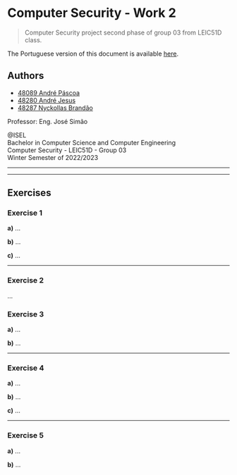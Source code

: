 # Computer Security - Work 2

> Computer Security project second phase of group 03 from LEIC51D class.

The Portuguese version of this document is available [here](README.pt.md).

## Authors

- [48089 André Páscoa](https://github.com/devandrepascoa)
- [48280 André Jesus](https://github.com/andre-j3sus)
- [48287 Nyckollas Brandão](https://github.com/Nyckoka)

Professor: Eng. José Simão

@ISEL<br>
Bachelor in Computer Science and Computer Engineering<br>
Computer Security - LEIC51D - Group 03<br>
Winter Semester of 2022/2023

---

---

## Exercises

### Exercise 1

**a)** ...

**b)** ...

**c)** ...

---

### Exercise 2

...

### Exercise 3

**a)** ...

**b)** ...

---

### Exercise 4

**a)** ...

**b)** ...

**c)** ...

---

### Exercise 5

**a)** ...

**b)** ...
